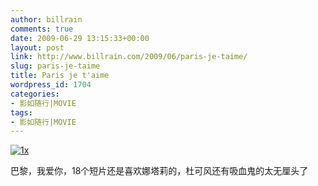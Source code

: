 ```yaml
---
author: billrain
comments: true
date: 2009-06-29 13:15:33+00:00
layout: post
link: http://www.billrain.com/2009/06/paris-je-taime/
slug: paris-je-taime
title: Paris je t'aime
wordpress_id: 1704
categories:
- 影如随行|MOVIE
tags:
- 影如随行|MOVIE
---
```


[![1x](http://www.billrain.com/wp-content/uploads/2009/06/1x_thumb.jpg)](http://www.billrain.com/wp-content/uploads/2009/06/1x.jpg)

 

巴黎，我爱你，18个短片还是喜欢娜塔莉的，杜可风还有吸血鬼的太无厘头了 
